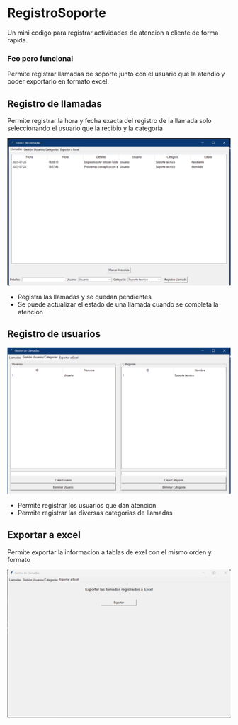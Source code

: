 # RegistroSoporte
Un mini codigo para registrar actividades de atencion a cliente de forma rapida.

### Feo pero funcional

Permite registrar llamadas de soporte junto con el usuario que la atendio y poder exportarlo en formato excel.

## Registro de llamadas
 Permite registrar la hora y fecha exacta del registro de la llamada solo seleccionando el usuario que la recibio y la categoria

 ![error_141](Capturas/Reportes.png)

+ Registra las llamadas y se quedan pendientes
+ Se puede actualizar el estado de una llamada cuando se completa la atencion

## Registro de usuarios

![error_141](Capturas/usuarios_categorias.png)

+ Permite registrar los usuarios que dan atencion
+ Permite registrar las diversas categorias de llamadas

## Exportar a excel 

Permite exportar la informacion a tablas de exel con el mismo orden y formato 

![error_141](Capturas/excel.png)

